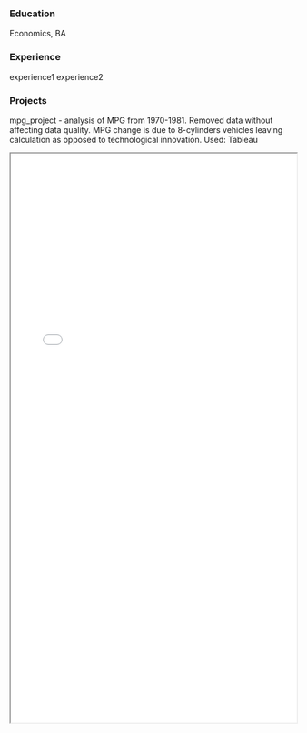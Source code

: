 ### Education
Economics, BA

### Experience
experience1
experience2

### Projects
mpg_project - analysis of MPG from 1970-1981. Removed data without affecting data quality. MPG change is due to 8-cylinders vehicles leaving calculation as opposed to technological innovation. Used: Tableau


<iframe src="mpg_project.html" width="100%" height="1000" allowfullscreen scrolling="yes"></iframe>


